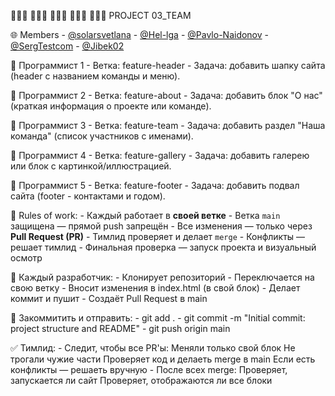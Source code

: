 👨🏻‍💻  👨🏾‍💻  👩🏼‍💻  👨🏻‍💻  👩🏽‍💻
   PROJECT 03_TEAM


🌐 Members
    - [@solarsvetlana](https://github.com/solarsvetlana)
    - [@Hel-lga](https://github.com/Hel-lga)
    - [@Pavlo-Naidonov](https://github.com/Pavlo-Naidonov)
    - [@SergTestcom](https://github.com/SergTestcom)
    - [@Jibek02](https://github.com/Jibek02)

🌱 Программист 1
    - Ветка: feature-header
    - Задача: добавить шапку сайта (header с названием команды и меню).

🌱 Программист 2
    - Ветка: feature-about
    - Задача: добавить блок "О нас" (краткая информация о проекте или команде).

🌱 Программист 3
    - Ветка: feature-team
    - Задача: добавить раздел "Наша команда" (список участников с именами).

🌱 Программист 4
    - Ветка: feature-gallery
    - Задача: добавить галерею или блок с картинкой/иллюстрацией.

🌱 Программист 5
    - Ветка: feature-footer
    - Задача: добавить подвал сайта (footer - контактами и годом).


🧩 Rules of work:
    - Каждый работает в **своей ветке**
    - Ветка `main` защищена — прямой push     запрещён
    - Все изменения — только через **Pull Request (PR)**
    - Тимлид проверяет и делает `merge`
    - Конфликты — решает тимлид
    - Финальная проверка — запуск проекта и визуальный осмотр

🚀 Каждый разработчик:
    - Клонирует репозиторий
    - Переключается на свою ветку
    - Вносит изменения в index.html (в свой блок)
    - Делает коммит и пушит
    - Создаёт Pull Request в main

🎯 Закоммитить и отправить:
    - git add .
    - git commit -m "Initial commit: project structure and README"
    - git push origin main

✅ Тимлид:
    - Следит, чтобы все PR'ы:
        Меняли только свой блок
        Не трогали чужие части
        Проверяет код и делаеть merge в main
        Если есть конфликты — решаеть вручную
    - После всех merge:
        Проверяет, запускается ли сайт
        Проверяет, отображаются ли все блоки
